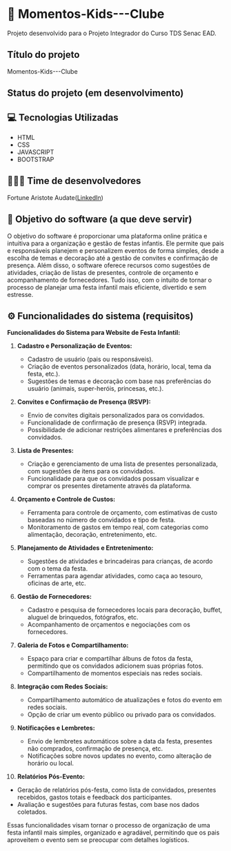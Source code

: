 # 🚀 Momentos-Kids---Clube
Projeto desenvolvido para o Projeto Integrador do Curso TDS Senac EAD. 

## Título do projeto
Momentos-Kids---Clube

## Status do projeto (em desenvolvimento) 

## 💻 Tecnologias Utilizadas 
- HTML
- CSS
- JAVASCRIPT
- BOOTSTRAP


## 👨🏽‍💻 Time de desenvolvedores 
Fortune Aristote Audate([LinkedIn](https://www.linkedin.com/in/fortune-aristote-audate-8697572aa/))
## 📝 Objetivo do software (a que deve servir)
O objetivo do software é proporcionar uma plataforma online prática e intuitiva para a organização e gestão de festas infantis. Ele permite que pais e responsáveis planejem e personalizem eventos de forma simples, desde a escolha de temas e decoração até a gestão de convites e confirmação de presença. Além disso, o software oferece recursos como sugestões de atividades, criação de listas de presentes, controle de orçamento e acompanhamento de fornecedores. Tudo isso, com o intuito de tornar o processo de planejar uma festa infantil mais eficiente, divertido e sem estresse.



## ⚙️ Funcionalidades do sistema (requisitos)
**Funcionalidades do Sistema para Website de Festa Infantil:**

1. **Cadastro e Personalização de Eventos:**
   - Cadastro de usuário (pais ou responsáveis).
   - Criação de eventos personalizados (data, horário, local, tema da festa, etc.).
   - Sugestões de temas e decoração com base nas preferências do usuário (animais, super-heróis, princesas, etc.).

2. **Convites e Confirmação de Presença (RSVP):**
   - Envio de convites digitais personalizados para os convidados.
   - Funcionalidade de confirmação de presença (RSVP) integrada.
   - Possibilidade de adicionar restrições alimentares e preferências dos convidados.

3. **Lista de Presentes:**
   - Criação e gerenciamento de uma lista de presentes personalizada, com sugestões de itens para os convidados.
   - Funcionalidade para que os convidados possam visualizar e comprar os presentes diretamente através da plataforma.

4. **Orçamento e Controle de Custos:**
   - Ferramenta para controle de orçamento, com estimativas de custo baseadas no número de convidados e tipo de festa.
   - Monitoramento de gastos em tempo real, com categorias como alimentação, decoração, entretenimento, etc.

5. **Planejamento de Atividades e Entretenimento:**
   - Sugestões de atividades e brincadeiras para crianças, de acordo com o tema da festa.
   - Ferramentas para agendar atividades, como caça ao tesouro, oficinas de arte, etc.

6. **Gestão de Fornecedores:**
   - Cadastro e pesquisa de fornecedores locais para decoração, buffet, aluguel de brinquedos, fotógrafos, etc.
   - Acompanhamento de orçamentos e negociações com os fornecedores.

7. **Galeria de Fotos e Compartilhamento:**
   - Espaço para criar e compartilhar álbuns de fotos da festa, permitindo que os convidados adicionem suas próprias fotos.
   - Compartilhamento de momentos especiais nas redes sociais.

8. **Integração com Redes Sociais:**
   - Compartilhamento automático de atualizações e fotos do evento em redes sociais.
   - Opção de criar um evento público ou privado para os convidados.

9. **Notificações e Lembretes:**
   - Envio de lembretes automáticos sobre a data da festa, presentes não comprados, confirmação de presença, etc.
   - Notificações sobre novos updates no evento, como alteração de horário ou local.

10. **Relatórios Pós-Evento:**
   - Geração de relatórios pós-festa, como lista de convidados, presentes recebidos, gastos totais e feedback dos participantes.
   - Avaliação e sugestões para futuras festas, com base nos dados coletados.

Essas funcionalidades visam tornar o processo de organização de uma festa infantil mais simples, organizado e agradável, permitindo que os pais aproveitem o evento sem se preocupar com detalhes logísticos.
